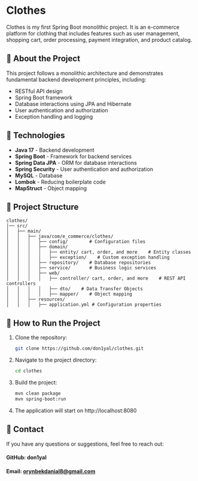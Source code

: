 # Clothes

Clothes is my first Spring Boot monolithic project. It is an e-commerce platform for clothing that includes features such as user management, shopping cart, order processing, payment integration, and product catalog.

## 📌 About the Project
This project follows a monolithic architecture and demonstrates fundamental backend development principles, including:
- RESTful API design
- Spring Boot framework
- Database interactions using JPA and Hibernate
- User authentication and authorization
- Exception handling and logging

## 🚀 Technologies
- **Java 17** - Backend development
- **Spring Boot** - Framework for backend services
- **Spring Data JPA** - ORM for database interactions
- **Spring Security** - User authentication and authorization
- **MySQL** - Database
- **Lombok** - Reducing boilerplate code
- **MapStruct** - Object mapping

## 📂 Project Structure
```
clothes/
│── src/
│   ├── main/
│   │   ├── java/com/e_commerce/clothes/
│   │   │   ├── config/        # Configuration files
│   │   │   ├── domain/
│   │   │   │   ├── entity/ cart, order, and more    # Entity classes
│   │   │   │   ├── exception/    # Custom exception handling
│   │   │   ├── repository/    # Database repositories
│   │   │   ├── service/       # Business logic services
│   │   │   ├── web/
│   │   │   │   ├── controller/ cart, order, and more    # REST API controllers
│   │   │   │   ├── dto/    # Data Transfer Objects
│   │   │   │   ├── mapper/    # Object mapping
│   │   ├── resources/
│   │   │   ├── application.yml # Configuration properties
```

## 🔧 How to Run the Project
1. Clone the repository:
   ```sh
   git clone https://github.com/don1yal/clothes.git
   ```
2. Navigate to the project directory:
   ```sh
   cd clothes
   ```
3. Build the project:
   ```sh
   mvn clean package
   mvn spring-boot:run
   ```
4. The application will start on http://localhost:8080

## 📌 Contact

If you have any questions or suggestions, feel free to reach out:

#### GitHub: don1yal
#### Email: orynbekdanial8@gmail.com